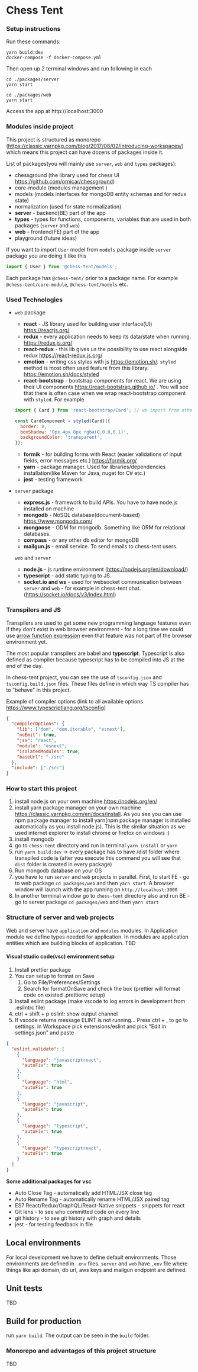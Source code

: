 # Chess Tent

### Setup instructions

Run these commands:

```shell script
yarn build:dev
docker-compose -f docker-compose.yml
```

Then open up 2 terminal windows and run following in each

```shell script
cd ./packages/server
yarn start
```

```shell script
cd ./packages/web
yarn start
```

Access the app at http://localhost:3000

### Modules inside project

This project is structured as monorepo (https://classic.yarnpkg.com/blog/2017/08/02/introducing-workspaces/) which means this project can have dozens of packages inside it.

List of packages(you will mainly use `server`, `web` and `types` packages):

- chessground (the library used for chess UI https://github.com/ornicar/chessground)
- core-module (modules management )
- models (models interfaces for mongoDB entity schemas and for redux state)
- normalization (used for state normalization)
- **server** - backend(BE) part of the app
- **types** - types for functions, components, variables that are used in both packages (`server` and `web`)
- **web** - frontend(FE) part of the app
- playground (future ideas)

If you want to import `User` model from `models` package inside `server` package you are doing it like this

```ts
import { User } from '@chess-tent/models';
```

Each package has `@chess-tent/` prior to a package name. For example `@chess-tent/core-module`, `@chess-tent/models` etc.

### Used Technologies

- `web` package

  - **react** - JS library used for building user interface(UI) https://reactjs.org/
  - **redux** - every application needs to keep its data/state when running. https://redux.js.org/
  - **react-redux** - this lib gives us the possibility to use react alongside redux https://react-redux.js.org/
  - **emotion** - writing css styles with js https://emotion.sh/. `styled` method is most often used feature from this library. https://emotion.sh/docs/styled
  - **react-bootstrap** - bootstrap components for react. We are using their UI components https://react-bootstrap.github.io/ . You will see that there is often case when we wrap react-bootstrap component with `styled`. For example

  ```jsx
  import { Card } from 'react-bootstrap/Card'; // we import from other module

  const CardComponent = styled(Card)({
    border: 0,
    boxShadow: '0px 4px 8px rgba(0,0,0,0.1)',
    backgroundColor: 'transparent',
  });
  ```

  - **formik** - for building forms with React (easier validations of input fields, error messages etc.) https://formik.org/
  - **yarn** - package manager. Used for libraries/dependencies installation(like Maven for Java, nuget for C# etc.)
  - **jest** - testing framework

- `server` package

  - **express.js** - framework to build APIs. You have to have node.js installed on machine
  - **mongodb** - NoSQL database(document-based) https://www.mongodb.com/
  - **mongoose** - ODM for mongodb. Something like ORM for relational databases.
  - **compass** - or any other db editor for mongoDB
  - **mailgun.js** - email service. To send emails to chess-tent users.

  `web` and `server`

  - **node.js** - js runtime environment (https://nodejs.org/en/download/)
  - **typescript** - add static typing to JS.
  - **socket.io and ws** - used for websocket communication between `server` and `web` - for example in chess-tent chat. (https://socket.io/docs/v3/index.html)

### Transpilers and JS

Transpilers are used to get some new programming language features even if they don't exist in web browser environment - for a long time we could use [arrow function expression](https://developer.mozilla.org/en-US/docs/Web/JavaScript/Reference/Functions/Arrow_functions) even that feature was not part of the browser environment yet.

The most popular transpilers are babel and **typescript**. Typescript is also defined as compiler because typescript has to be compiled into JS at the end of the day.

In chess-tent project, you can see the use of `tsconfig.json` and `tsconfig.build.json` files. These files define in which way TS compiler has to "behave" in this project.

Example of compiler options (link to all available options https://www.typescriptlang.org/tsconfig)

```json
{
  "compilerOptions": {
    "lib": ["dom", "dom.iterable", "esnext"],
    "noEmit": true,
    "jsx": "react",
    "module": "esnext",
    "isolatedModules": true,
    "baseUrl": "./src"
  },
  "include": ["./src"]
}
```

### How to start this project

1. install node.js on your own machine https://nodejs.org/en/
2. install yarn package manager on your own machine https://classic.yarnpkg.com/en/docs/install. As you see you can use npm package manager to install yarn(npm package manager is installed automatically as you install node.js). This is the similar situation as we used internet explorer to install chrome or firefox on windows :)
3. install mongodb
4. go to `chess-tent` directory and run in terminal `yarn install` or `yarn`
5. run `yarn build:dev` -> every package has to have /dist folder where transpiled code is (after you execute this command you will see that `dist` folder is created in every package)
6. Run mongodb database on your OS
7. you have to run `server` and `web` projects in parallel. First, to start FE - go to web package `cd packages/web` and then `yarn start`. A browser window will launch with the app running on `http://localhost:3000`
8. In another terminal window go to `chess-tent` directory also and run BE - go to server package `cd packages/web` and then `yarn start`

### Structure of server and web projects

Web and server have `application` and `modules` modules. In Application module we define types needed for application. In modules are application entities which are building blocks of application.
TBD

#### Visual studio code(vsc) environment setup

1. Install prettier package
2. You can setup to format on Save
   1. Go to File/Preferences/Settings
   2. Search for formatOnSave and check the box (prettier will format code on existed .prettierrc setup)
3. Install eslint package (make vscode to log errors in development from .eslintrc file)
4. ctrl + shift + p eslint: show output channel
5. If vscode returns message ELINT is not running... Press ctrl + , to go to settings. in Workspace pick extensions/eslint
   and pick "Edit in settings.json" and paste

```json
{
  "eslint.validate": [
    {
      "language": "javascriptreact",
      "autoFix": true
    },
    {
      "language": "html",
      "autoFix": true
    },
    {
      "language": "javascript",
      "autoFix": true
    },
    {
      "language": "typescript",
      "autoFix": true
    },
    {
      "language": "typescriptreact",
      "autoFix": true
    }
  ]
}
```

**Some additional packages for vsc**

- Auto Close Tag - automatically add HTML/JSX close tag
- Auto Rename Tag - automatically rename HTML/JSX paired tag
- ES7 React/Redux/GraphQL/React-Native snippets - snippets for react
- Git lens - to see who committed code on every line
- git history - to see git history with graph and details
- jest - for testing feedback in file

## Local environments

For local development we have to define default environments. Those environments are defined in `.env` files. `server` and `web` have `,env` file where things like api domain, db url, aws keys and mailgun endpoint are defined.

## Unit tests

TBD

## Build for production

run `yarn build`. The output can be seen in the `build` folder.

### Monorepo and advantages of this project structure

TBD
